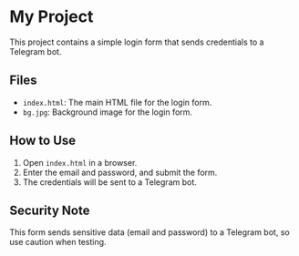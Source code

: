 # My Project

This project contains a simple login form that sends credentials to a Telegram bot.

## Files
- `index.html`: The main HTML file for the login form.
- `bg.jpg`: Background image for the login form.

## How to Use
1. Open `index.html` in a browser.
2. Enter the email and password, and submit the form.
3. The credentials will be sent to a Telegram bot.

## Security Note
This form sends sensitive data (email and password) to a Telegram bot, so use caution when testing.
